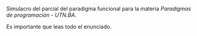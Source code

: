 Simulacro del parcial del paradigma funcional para la materia _Paradigmas de programación - UTN.BA_.

Es importante que leas todo el enunciado.